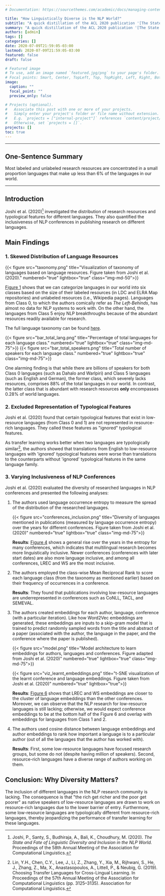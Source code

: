 ```yaml
---
# Documentation: https://sourcethemes.com/academic/docs/managing-content/

title: "How Linguistically Diverse is the NLP World?"
subtitle: "A quick distillation of the ACL 2020 publication '[The State and Fate of Linguistic Diversity and Inclusion in the NLP World](https://www.aclweb.org/anthology/2020.acl-main.560.pdf)'"
summary: "A quick distillation of the ACL 2020 publication '[The State and Fate of Linguistic Diversity and Inclusion in the NLP World](https://www.aclweb.org/anthology/2020.acl-main.560.pdf)'"
authors: [admin]
tags: []
categories: []
date: 2020-07-09T21:59:05-03:00
lastmod: 2020-07-09T21:59:05-03:00
featured: false
draft: false

# Featured image
# To use, add an image named `featured.jpg/png` to your page's folder.
# Focal points: Smart, Center, TopLeft, Top, TopRight, Left, Right, BottomLeft, Bottom, BottomRight.
image:
  caption: ""
  focal_point: ""
  preview_only: false

# Projects (optional).
#   Associate this post with one or more of your projects.
#   Simply enter your project's folder or file name without extension.
#   E.g. `projects = ["internal-project"]` references `content/project/deep-learning/index.md`.
#   Otherwise, set `projects = []`.
projects: []
toc: true
---
```


---
## One-Sentence Summary
Most labeled and unlabeled research resources are concentrated in a small proportion languages that make up less than 6% of the languages in our world.

---
## Introduction
Joshi et al. (2020)[^1] investigated the distribution of research resources and typological features for different languages. They also quantified the inclusiveness of NLP conferences in publishing research on different languages.

[^1]: Joshi, P., Santy, S., Budhiraja, A., Bali, K., Choudhury, M. (2020). *The State and Fate of Linguistic Diversity and Inclusion in the NLP World.* Proceedings of the 58th Annual Meeting of the Association for Computational Linguistics.

## Main Findings

### 1. Skewed Distribution of Language Resources

{{< figure src="taxonomy.png" title="Visualization of taxonomy of languages based on language resources. Figure taken from Joshi et al. (2020)." numbered="true" lightbox="true" class="img-md-50">}}

[Figure 1](#figure-visualization-of-taxonomy-of-languages-based-on-language-resources-figure-taken-from-joshi-et-al-2020) shows that we can categorize languages in our world into six classes based on the size of their labeled resources (in LDC and ELRA Map repositories) and unlabeled resources (i.e., Wikipedia pages). Languages from Class 0, to which the authors comically refer as *The Left-Behinds*, has almost no data for NLP systems to work with. On the other hand, the languages from Class 5 enjoy NLP breakthroughs because of the abundant resources readily available for research.

The full language taxonomy can be found [here](https://microsoft.github.io/linguisticdiversity/assets/lang2tax.txt).

{{< figure src="bar_total_lang.png" title="Percentage of total languages for each language class." numbered="true" lightbox="true" class="img-md-75">}}
{{< figure src="bar_total_speakers.png" title="Total number of speakers for each language class." numbered="true" lightbox="true" class="img-md-75">}}

One alarming finding is that while there are billions of speakers for both Class 0 languages (such as Dahalo and Warlpiri) and Class 5 languages (such as English and German), the former class, which severely lacks resources, comprises 88% of the total languages in our world. In contrast, the latter class that is abundant with research resources **only** encompasses 0.28% of world languages.

### 2. Excluded Representation of Typological Features

Joshi et al. (2020) found that certain typological features that exist in low-resource languages (from Class 0 and 1) are not represented in resource-rich languages. They called these features as "ignored" typological features.

As transfer learning works better when two languages are typologically similar[^2], the authors showed that translations from English to low-resource languages with 'ignored' typological features were worse than translations to the counterparts without 'ignored' typological features in the same language family.

[^2]: Lin, Y.H., Chen, C.Y., Lee, J., Li, Z., Zhang, Y., Xia, M., Rijhwani, S., He, J., Zhang, Z., Ma, X., Anastasopoulos, A., Littell, P., & Neubig, G. (2019). Choosing Transfer Languages for Cross-Lingual Learning. In Proceedings of the 57th Annual Meeting of the Association for Computational Linguistics (pp. 3125–3135). Association for Computational Linguistics.

### 3. Varying Inclusiveness of NLP Conferences

Joshi et al. (2020) evaluated the diversity of researched languages in NLP conferences and presented the following analyses:
1. The authors used language occurrence entropy to measure the spread of the distribution of the researched languages.

    {{< figure src="conferences_inclusion.png" title="Diversity of languages mentioned in publications (measured by language occurrence entropy) over the years for different conferences. Figure taken from Joshi et al. (2020)" numbered="true" lightbox="true" class="img-md-75">}}

    **Results**: [Figure 4](#figure-diversity-of-languages-mentioned-in-publications-measured-by-language-occurrence-entropy-over-the-years-for-different-conferences-figure-taken-from-joshi-et-al-2020) shows a general rise over the years in the entropy for many conferences, which indicates that multilingual research becomes more linguistically inclusive. Newer conferences (conferences with later start dates) are also more language inclusive, and among all conferences, LREC and WS are the most inclusive.

2. The authors employed the class-wise Mean Reciprocal Rank to score each language class (from the taxonomy as mentioned earlier) based on their frequency of occurrences in a conference.

    **Results**: They found that publications involving low-resource languages are underrepresented in conferences such as CoNLL, TACL, and SEMEVAL.

3. The authors created embeddings for each author, language, conference (with a particular iteration). Like how Word2Vec embeddings are generated, these embeddings are inputs to a skip-gram model that is trained to predict randomly sampled words from the title and abstract of a paper (associated with the author, the language in the paper, and the conference where the paper is published).

    {{< figure src="model.png" title="Model architecture to learn embeddings for authors, languages and conferences. Figure adapted from Joshi et al. (2020)" numbered="true" lightbox="true" class="img-md-75">}}

    {{< figure src="viz_learnt_embeddings.png" title="t-SNE visualization of the learnt conference and language embeddings. Figure taken from Joshi et al. (2020)" numbered="true" lightbox="true">}}

    **Results**: [Figure 6](#figure-t-sne-visualization-of-the-learnt-conference-and-language-embeddings-figure-taken-from-joshi-et-al-2020) shows that LREC and WS embeddings are closer to the cluster of language embeddings than the other conferences. Moreover, we can observe that the NLP research for low-resource languages is still lacking; otherwise, we would expect conference embeddings to be at the bottom half of the Figure 6 and overlap with embeddings for languages from Class 1 and 2.

4. The authors used cosine distance between language embeddings and author embeddings to rank how important a language is to a particular author (out of all the languages that the author has worked with).

    **Results**: First, some low-resource languages have focused research groups, but some do not (despite having million of speakers). Second, resource-rich languages have a diverse range of authors working on them.

## Conclusion: Why Diversity Matters?

The inclusion of different languages in the NLP research community is lacking. The consequence is that "the rich get richer and the poor get poorer" as native speakers of low-resource languages are drawn to work on resource-rich languages due to the lower barrier of entry. Furthermore, some low-resource languages are typologically different from resource-rich languages, thereby jeopardizing the performance of transfer learning for these languages.
